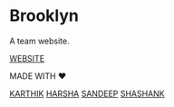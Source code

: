 # Brooklyn
A team website.

[WEBSITE](https://shashank5665.github.io/Brooklyn/index.html)

MADE WITH ❤

[KARTHIK](https://github.com/karthikks1209)
[HARSHA](https://github.com/Harsha-D172)
[SANDEEP](https://github.com/sandeepN06)
[SHASHANK](https://github.com/Shashank5665)
